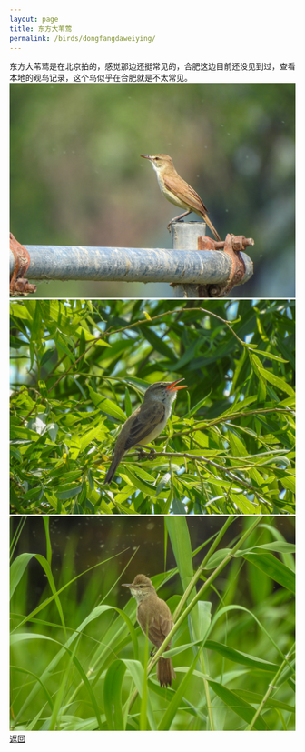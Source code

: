 ```yaml
---
layout: page
title: 东方大苇莺
permalink: /birds/dongfangdaweiying/
---
```

东方大苇莺是在北京拍的，感觉那边还挺常见的，合肥这边目前还没见到过，查看本地的观鸟记录，这个鸟似乎在合肥就是不太常见。
![](../picture/东方大苇莺/DSCN8324.JPG)
![](../picture/东方大苇莺/DSCN8083.JPG)
![](../picture/东方大苇莺/DSCN8194.JPG)
[返回](../../)
